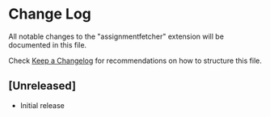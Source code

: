 # Change Log

All notable changes to the "assignmentfetcher" extension will be documented in this file.

Check [Keep a Changelog](http://keepachangelog.com/) for recommendations on how to structure this file.

## [Unreleased]

- Initial release